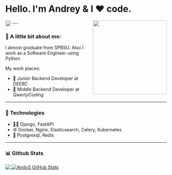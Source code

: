 <h1>Hello. I'm Andrey & I ❤️ code.</h1>
<a href='https://www.linkedin.com/in/andrey-ageev-999023228/'><img align='left' alt="linkedin" src="https://raw.githubusercontent.com/rahul-jha98/rahul-jha98/561d474902b59c7429ec22bb73e225696c27b202/assets/linkedin.svg" height='18px'/></a>  
<img align='right' src="https://media.giphy.com/media/M9gbBd9nbDrOTu1Mqx/giphy.gif" width="230">
---

<h3>📝 A little bit about me: </h3>

I almost graduate from SPBSU. Also I work as a Software Engineer using Python 

My work places:
- 💼 Junior Backend Developer at _DEERC_
- 💼 Middle Backend Developer at _QwertyCoding_
---

### 🔧 Technologies
- 👨‍💻 Django, FastAPI  
-  ⚙️ Docker, Nginx, Elasticsearch, Celery, Kubernetes  
-  💽 Postgresql, Redis  
---


### 📊 Github Stats
<a href='https://github.com/AndyS1mpson/github-stats-transparent'>
  <img align="center" src="https://github-readme-stats.vercel.app/api/top-langs/?username=AndyS1mpson&hide=jupyter%20notebook,css,html,c%23,javascript,typescript,scss,cuda,c%2B%2B&layout=compact&theme=radical" />
</a>
<a href='https://github.com/AndyS1mpson/github-stats-transparent'>
  <img align="center" src="https://github-readme-stats.vercel.app/api?username=AndyS1mpson&show_icons=true&hide_border=true&theme=radical" alt="AndyS GitHub Stats"/>
</a>

